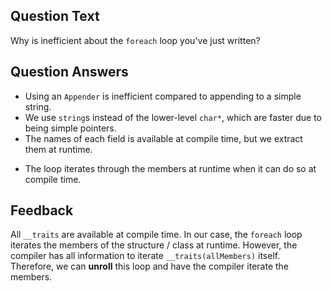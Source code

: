 ## Question Text

Why is inefficient about the `foreach` loop you've just written?

## Question Answers

- Using an `Appender` is inefficient compared to appending to a simple string.
- We use `string`s instead of the lower-level `char*`, which are faster due to being simple pointers.
- The names of each field is available at compile time, but we extract them at runtime.
+ The loop iterates through the members at runtime when it can do so at compile time.

## Feedback

All `__traits` are available at compile time.
In our case, the `foreach` loop iterates the members of the structure / class at runtime.
However, the compiler has all information to iterate `__traits(allMembers)` itself.
Therefore, we can **unroll** this loop and have the compiler iterate the members.

